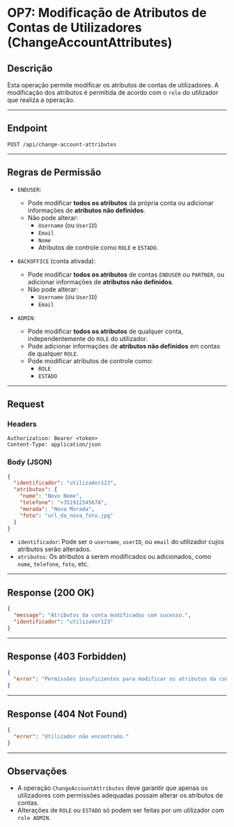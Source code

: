 # OP7: Modificação de Atributos de Contas de Utilizadores (ChangeAccountAttributes)

## Descrição

Esta operação permite modificar os atributos de contas de utilizadores. A modificação dos atributos é permitida de acordo com o `role` do utilizador que realiza a operação.

---

## Endpoint

```
POST /api/change-account-attributes
```

---

## Regras de Permissão

- `ENDUSER`:
  - Pode modificar **todos os atributos** da própria conta ou adicionar informações de **atributos não definidos**.
  - Não pode alterar:
    - `Username` (ou `UserID`)
    - `Email`
    - `Nome`
    - Atributos de controle como `ROLE` e `ESTADO`.

- `BACKOFFICE` (conta ativada):
  - Pode modificar **todos os atributos** de contas `ENDUSER` ou `PARTNER`, ou adicionar informações de **atributos não definidos**.
  - Não pode alterar:
    - `Username` (ou `UserID`)
    - `Email`

- `ADMIN`:
  - Pode modificar **todos os atributos** de qualquer conta, independentemente do `ROLE` do utilizador.
  - Pode adicionar informações de **atributos não definidos** em contas de qualquer `ROLE`.
  - Pode modificar atributos de controle como:
    - `ROLE`
    - `ESTADO`

---

## Request

### Headers

```http
Authorization: Bearer <token>
Content-Type: application/json
```

### Body (JSON)

```json
{
  "identificador": "utilizador123",
  "atributos": {
    "nome": "Novo Nome",
    "telefone": "+351912345678",
    "morada": "Nova Morada",
    "foto": "url_da_nova_foto.jpg"
  }
}
```

- `identificador`: Pode ser o `username`, `userID`, ou `email` do utilizador cujos atributos serão alterados.
- `atributos`: Os atributos a serem modificados ou adicionados, como `nome`, `telefone`, `foto`, etc.

---

## Response (200 OK)

```json
{
  "message": "Atributos da conta modificados com sucesso.",
  "identificador": "utilizador123"
}
```

---

## Response (403 Forbidden)

```json
{
  "error": "Permissões insuficientes para modificar os atributos da conta."
}
```

---

## Response (404 Not Found)

```json
{
  "error": "Utilizador não encontrado."
}
```

---

## Observações

- A operação `ChangeAccountAttributes` deve garantir que apenas os utilizadores com permissões adequadas possam alterar os atributos de contas.
- Alterações de `ROLE` ou `ESTADO` só podem ser feitas por um utilizador com `role ADMIN`.
